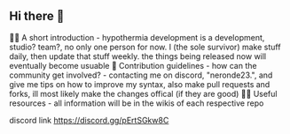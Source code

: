 ## Hi there 👋



🙋‍♀️ A short introduction - hypothermia development is a development, studio? team?, no only one person for now. I (the sole survivor) make stuff daily, then update that stuff weekly. the things being released now will eventually become usuable 
🌈 Contribution guidelines - how can the community get involved? - contacting me on discord, "neronde23.", and give me tips on how to improve my syntax, also make pull requests and forks, ill most likely make the changes offical (if they are good)
👩‍💻 Useful resources -  all information will be in the wikis of each respective repo

discord link
https://discord.gg/pErtSGkw8C
